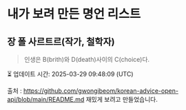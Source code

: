 # 내가 보려 만든 명언 리스트

##  장 폴 사르트르(작가, 철학자)
> 인생은 B(brith)와 D(death)사이의 C(choice)다.


⏳ 업데이트 시간: 2025-03-29 09:48:09 (UTC)

출처 : https://github.com/gwongibeom/korean-advice-open-api/blob/main/README.md
재밌게 보려고 만들었습니다.
